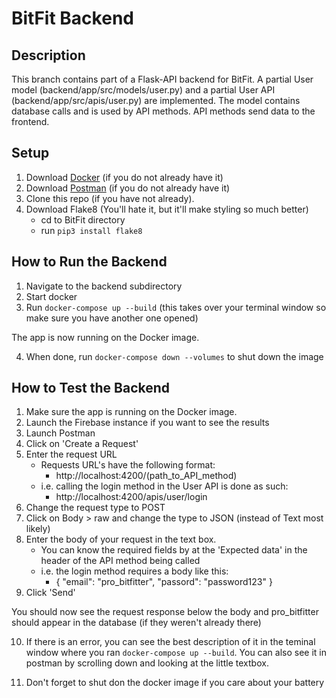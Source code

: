 # BitFit Backend

## Description
This branch contains part of a Flask-API backend for BitFit. A
partial User model (backend/app/src/models/user.py) and a partial User API
(backend/app/src/apis/user.py) are implemented. The model contains database
calls and is used by API methods. API methods send data to the frontend.

## Setup
1. Download [Docker](https://www.docker.com/products/docker-desktop "Download Docker ") (if you do not already have it)
2. Download [Postman](https://www.postman.com/downloads/ "Download Postman") (if you do not already have it)
3. Clone this repo (if you have not already).
4. Download Flake8 (You'll hate it, but it'll make styling so much better)
    - cd to BitFit directory
    - run `pip3 install flake8`

## How to Run the Backend
1. Navigate to the backend subdirectory
2. Start docker
3. Run `docker-compose up --build` (this takes over your terminal window so
   make sure you have another one opened)

The app is now running on the Docker image.

4. When done, run `docker-compose down --volumes` to shut down the image

## How to Test the Backend
1. Make sure the app is running on the Docker image.
2. Launch the Firebase instance if you want to see the results
3. Launch Postman
4. Click on 'Create a Request'
5. Enter the request URL
    - Requests URL's have the following format:
        - http://localhost:4200/(path_to_API_method)
    - i.e. calling the login method in the User API is done as such:
        - http://localhost:4200/apis/user/login
6. Change the request type to POST
7. Click on Body > raw and change the type to JSON (instead of Text most
   likely)
8. Enter the body of your request in the text box.
    - You can know the required fields by at the 'Expected data' in the header
      of the API method being called
    - i.e. the login method requires a body like this:
        - {
              "email": "pro_bitfitter",
              "passord": "password123"
          }
9. Click 'Send'

You should now see the request response below the body and pro_bitfitter should
appear in the database (if they weren't already there)

10. If there is an error, you can see the best description of it in the
    teminal window where you ran `docker-compose up --build`. You can also see
    it in postman by scrolling down and looking at the little textbox.

11. Don't forget to shut don the docker image if you care about your battery
